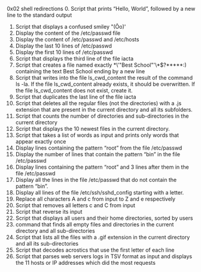 0x02 shell redirections
0. Script that prints “Hello, World”, followed by a new line to the standard output
1. Script that displays a confused smiley "(Ôo)' 
2. Display the content of the /etc/passwd file
3. Display the content of /etc/passwd and /etc/hosts
4. Display the last 10 lines of /etc/passwd
5. Display the first 10 lines of /etc/passwd
6. Script that displays the third line of the file iacta
7. Script that creates a file named exactly \*\\'"Best School"\'\\*$\?\*\*\*\*\*:) containing the text Best School ending by a new line
8. Script that writes into the file ls_cwd_content the result of the command ls -la. If the file ls_cwd_content already exists, it should be overwritten. If the file ls_cwd_content does not exist, create it.
9. Script that duplicates the last line of the file iacta
10. Script that deletes all the regular files (not the directories) with a .js extension that are present in the current directory and all its subfolders.
11. Script that counts the number of directories and sub-directories in the current directory
12. Script  that displays the 10 newest files in the current directory.
13. Script that takes a list of words as input and prints only words that appear exactly once
14. Display lines containing the pattern “root” from the file /etc/passwd
15. Display the number of lines that contain the pattern “bin” in the file /etc/passwd
16. Display lines containing the pattern “root” and 3 lines after them in the file /etc/passwd
17. Display all the lines in the file /etc/passwd that do not contain the pattern “bin”.
18. Display all lines of the file /etc/ssh/sshd_config starting with a letter.
19. Replace all characters A and c from input to Z and e respectively
20. Script that removes all letters c and C from input
21. Script that reverse its input
22. Script that displays all users and their home directories, sorted by users
23. command that finds all empty files and directories in the current directory and all sub-directories
24. Script that lists all the files with a .gif extension in the current directory and all its sub-directories
25. Script that decodes acrostics that use the first letter of each line
26. Script that parses web servers logs in TSV format as input and displays the 11 hosts or IP addresses which did the most requests
